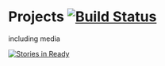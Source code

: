 # Projects [![Build Status](https://travis-ci.org/drazenzadravec/projects.svg?branch=master)](https://travis-ci.org/drazenzadravec/projects)

including media

[![Stories in Ready](https://badge.waffle.io/drazenzadravec/projects.png?label=ready&title=Waffle)](http://waffle.io/drazenzadravec/projects)
